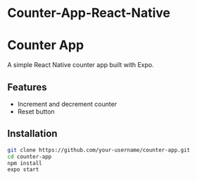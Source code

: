 # Counter-App-React-Native
# Counter App

A simple React Native counter app built with Expo.

## Features
- Increment and decrement counter
- Reset button

## Installation
```sh
git clone https://github.com/your-username/counter-app.git
cd counter-app
npm install
expo start

